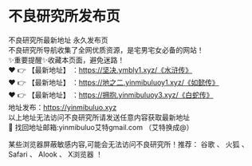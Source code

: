 # 不良研究所发布页
不良研究所最新地址 永久发布页<br>
不良研究所导航收集了全网优质资源，是宅男宅女必备的网站！<br>
✨重要提醒✨收藏本页面，避免迷路！<br>
❤️ 👉 【最新地址】 ：https://坚决.ymbly1.xyz/《水浒传》<br>
❤️ 👉 【最新地址】 ：https://地之二.yinmibuluoy1.xyz/《如懿传》<br>
❤️ 👉 【最新地址】 ：https://拥抱.yinmibuluoy3.xyz/《白蛇传》<br>
地址发布：https://yinmibuluo.xyz<br>
以上地址无法访问不良研究所请发送任意内容获取最新地址<br>
📧 找回地址邮箱:yinmibuluo艾特gmail.com （艾特换成@）<br>

某些浏览器屏蔽敏感内容,可能会无法访问不良研究所！推荐： 谷歌 、 火狐 、 Safari 、 Alook 、 X浏览器 ！<br>
